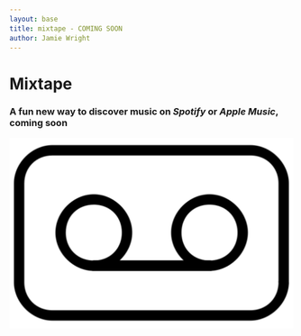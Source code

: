```yaml
---
layout: base
title: mixtape - COMING SOON
author: Jamie Wright
---
```


# **Mixtape**

### A fun new way to discover music on _Spotify_ or _Apple Music_, coming soon

![mixtape logo](/assets/images/mixtape.png)
